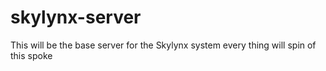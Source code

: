 # skylynx-server
This will be the base server for the Skylynx system every thing will spin of this spoke
